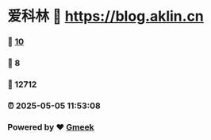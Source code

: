 # 爱科林 :link: https://blog.aklin.cn 
### :page_facing_up: [10](https://blog.aklin.cn/tag.html) 
### :speech_balloon: 8 
### :hibiscus: 12712 
### :alarm_clock: 2025-05-05 11:53:08 
### Powered by :heart: [Gmeek](https://github.com/Meekdai/Gmeek)

